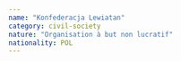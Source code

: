 ```yaml
---
name: "Konfederacja Lewiatan"
category: civil-society
nature: "Organisation à but non lucratif"
nationality: POL
---
```

